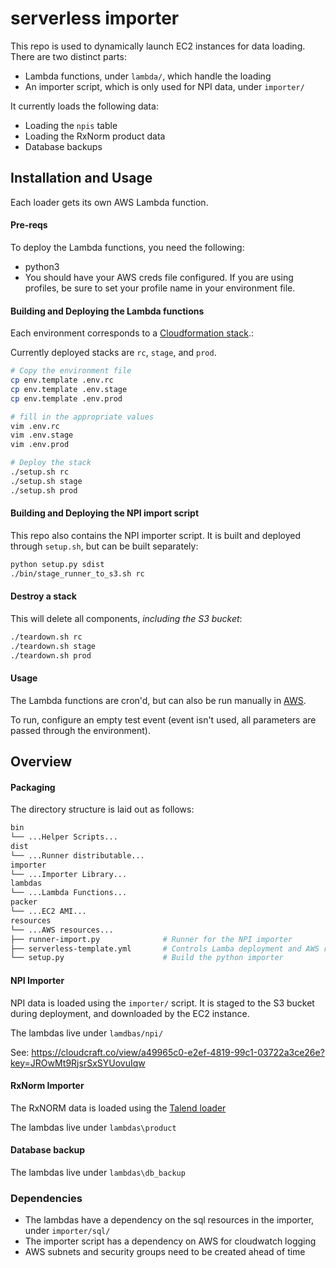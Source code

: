 # serverless importer

This repo is used to dynamically launch EC2 instances for data loading.  There are two distinct parts:

* Lambda functions, under `lambda/`, which handle the loading
* An importer script, which is only used for NPI data, under `importer/`

It currently loads the following data:

* Loading the `npis` table
* Loading the RxNorm product data
* Database backups

## Installation and Usage

Each loader gets its own AWS Lambda function.

#### Pre-reqs

To deploy the Lambda functions, you need the following:

* python3
* You should have your AWS creds file configured.  If you are using profiles, be sure to set your profile name in your environment file.

#### Building and Deploying the Lambda functions

Each environment corresponds to a [Cloudformation stack](https://console.aws.amazon.com/cloudformation/home?region=us-east-1#/stacks?filteringText=&filteringStatus=active&viewNested=true&hideStacks=false).:

Currently deployed stacks are `rc`, `stage`, and `prod`.

```bash
# Copy the environment file
cp env.template .env.rc
cp env.template .env.stage
cp env.template .env.prod

# fill in the appropriate values
vim .env.rc
vim .env.stage
vim .env.prod

# Deploy the stack
./setup.sh rc
./setup.sh stage
./setup.sh prod
```

#### Building and Deploying the NPI import script

This repo also contains the NPI importer script.  It is built and deployed through `setup.sh`, but can be built separately:

```bash
python setup.py sdist
./bin/stage_runner_to_s3.sh rc
```

#### Destroy a stack

This will delete all components, _including the S3 bucket_:

```bash
./teardown.sh rc
./teardown.sh stage
./teardown.sh prod
```

#### Usage

The Lambda functions are cron'd, but can also be run manually in [AWS](https://console.aws.amazon.com/lambda/home?region=us-east-1#/functions).

To run, configure an empty test event (event isn't used, all parameters are passed through the environment).

## Overview

#### Packaging

The directory structure is laid out as follows:

```bash
bin
└── ...Helper Scripts...
dist
└── ...Runner distributable...
importer
└── ...Importer Library...
lambdas
└── ...Lambda Functions...
packer
└── ...EC2 AMI...
resources
└── ...AWS resources...
├── runner-import.py              # Runner for the NPI importer
├── serverless-template.yml       # Controls Lamba deployment and AWS resources
└── setup.py                      # Build the python importer
```

#### NPI Importer

NPI data is loaded using the `importer/` script.  It is staged to the S3 bucket during deployment, and downloaded by the EC2 instance.

The lambdas live under `lamdbas/npi/`

See: https://cloudcraft.co/view/a49965c0-e2ef-4819-99c1-03722a3ce26e?key=JROwMt9RjsrSxSYUovuIqw

#### RxNorm Importer

The RxNORM data is loaded using the [Talend loader](https://github.com/rxvantage/data-importer-talend)

The lambdas live under `lambdas\product`

#### Database backup

The lambdas live under `lambdas\db_backup`

### Dependencies

* The lambdas have a dependency on the sql resources in the importer, under `importer/sql/`
* The importer script has a dependency on AWS for cloudwatch logging
* AWS subnets and security groups need to be created ahead of time


